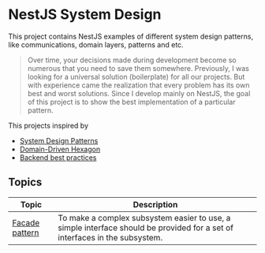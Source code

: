 # NestJS System Design

This project contains NestJS examples of different system design patterns, like communications, domain layers, patterns and etc.

> Over time, your decisions made during development become so numerous that you need to save them somewhere. Previously, I was looking for a universal solution (boilerplate) for all our projects. But with experience came the realization that every problem has its own best and worst solutions. Since I develop mainly on NestJS, the goal of this project is to show the best implementation of a particular pattern.

This projects inspired by

- [System Design Patterns](https://github.com/Sairyss/system-design-patterns)
- [Domain-Driven Hexagon](https://github.com/Sairyss/domain-driven-hexagon)
- [Backend best practices](https://github.com/Sairyss/backend-best-practices)

## Topics

| **Topic** | **Description** |
|---|-----|
| [Facade pattern](./examples/facade-pattern/) | To make a complex subsystem easier to use, a simple interface should be provided for a set of interfaces in the subsystem. |